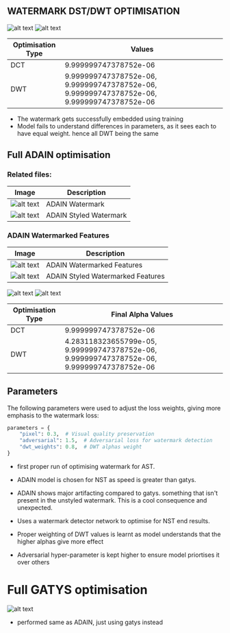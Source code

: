 ## WATERMARK DST/DWT OPTIMISATION
![alt text](Watermark_epochs_100_result.png)
![alt text](Watermark_epochs_100_learning.png)

| Optimisation Type | Values                                                                 |
|-------------------|------------------------------------------------------------------------|
| DCT               | 9.999999747378752e-06                                                |
| DWT               | 9.999999747378752e-06, 9.999999747378752e-06, 9.999999747378752e-06, 9.999999747378752e-06 |

* The watermark gets successfully embedded using training
* Model fails to understand differences in parameters, as it sees each to have equal weight. hence all DWT being the same

## Full ADAIN optimisation

### Related files:
| Image                          | Description                  |
|--------------------------------|------------------------------|
| ![alt text](ADAIN_watermark.png) | ADAIN Watermark              |
| ![alt text](ADAIN_styled_watermark.jpg) | ADAIN Styled Watermark        |


### ADAIN Watermarked Features

| Image                                      | Description                        |
|-------------------------------------------|------------------------------------|
| ![alt text](ADAIN_watermarked_features.png) | ADAIN Watermarked Features         |
| ![alt text](ADAIN_styled_watermarked_features.png) | ADAIN Styled Watermarked Features  |
![alt text](ADAIN_process.png)
![alt text](ADAIN_loss.png)

| Optimisation Type | Final Alpha Values                                                                 |
|-------------------|------------------------------------------------------------------------------------|
| DCT               | 9.999999747378752e-06                                                             |
| DWT               | 4.283118323655799e-05, 9.999999747378752e-06, 9.999999747378752e-06, 9.999999747378752e-06 |

## Parameters

The following parameters were used to adjust the loss weights, giving more emphasis to the watermark loss:

```python
parameters = {
    "pixel": 0.3,  # Visual quality preservation
    "adversarial": 1.5,  # Adversarial loss for watermark detection
    "dwt_weights": 0.8,  # DWT alphas weight
}
```

* first proper run of optimising watermark for AST.
* ADAIN model is chosen for NST as speed is greater than gatys.
* ADAIN shows major artifacting compared to gatys. something that isn't present in the unstyled watermark. This is a cool consequence and unexpected.

* Uses a watermark detector network to optimise for NST end results.
* Proper weighting of DWT values is learnt as model understands that the higher alphas give more effect
* Adversarial hyper-parameter is kept higher to ensure model priortises it over others
# Full GATYS optimisation
![alt text](GATYS_styled_watermark.jpg)
* performed same as ADAIN, just using gatys instead

